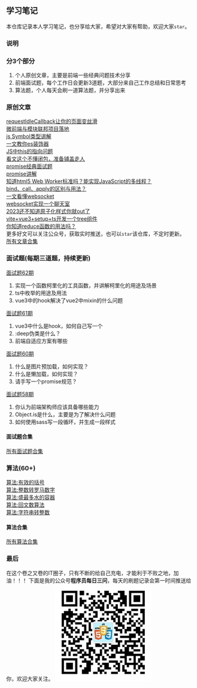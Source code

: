 ## 学习笔记
本仓库记录本人学习笔记，也分享给大家，希望对大家有帮助，欢迎大家`star`。
### 说明
### 分3个部分
1. 个人原创文章，主要是前端一些经典问题技术分享
2. 前端面试题，每个工作日会更新3道题，大部分来自己工作总结和日常思考
3. 算法题，个人每天会刷一道算法题，并分享出来

### 原创文章
[requestIdleCallback让你的页面变丝滑](https://mp.weixin.qq.com/s?__biz=MzI1NjQ3Njc3Mw==&mid=2247484751&idx=1&sn=61e056ef179247816acad5ae7123d024&chksm=ea275645dd50df5337002b03839dcbe7759a46133512b1549d79e4d40a0f126fb9e5c257cade&scene=178&cur_album_id=1354369828882169856#rd)  
[微前端与模块联邦项目落地](https://mp.weixin.qq.com/s?__biz=MzI1NjQ3Njc3Mw==&mid=2247484566&idx=1&sn=cc0a81b5e1416e734c3bc4fb4138d266&chksm=ea27579cdd50de8aa4edc5f152c5c0cdbdb133547fedd95c7be952776dca23e1b4f4a43de92b&scene=178&cur_album_id=1354369828882169856#rd)  
[js Symbol类型讲解](https://mp.weixin.qq.com/s?__biz=MzI1NjQ3Njc3Mw==&mid=2247484547&idx=1&sn=71673940503a819673270de20468e790&chksm=ea275789dd50de9f0056626ffed8c989fae3c19af3c3c508d1debbd835e9a6d20fd5be8e8ce3&scene=178&cur_album_id=1354369828882169856#rd)  
[一文教你es装饰器](https://mp.weixin.qq.com/s?__biz=MzI1NjQ3Njc3Mw==&mid=2247484525&idx=1&sn=f84a99248a3e3e555b35d6af6d795162&chksm=ea275767dd50de71b63774bd1e36e9bf143ff23613e013e902f6d0db29206298755bbd297447&scene=178&cur_album_id=1354369828882169856#rd)  
[JS中this的指向问题](https://mp.weixin.qq.com/s?__biz=MzI1NjQ3Njc3Mw==&mid=2247484259&idx=1&sn=03fd37712c74c63e41ecd871d96731dd&chksm=ea275069dd50d97fc451d33e6310f9abfb0dd7bb3f3d9c0d9ea0ae1b49e4c2595028237c7b32&scene=178&cur_album_id=1354369828882169856#rd)  
[看文这个不懂闭包，准备铺盖走人](https://mp.weixin.qq.com/s?__biz=MzI1NjQ3Njc3Mw==&mid=2247484172&idx=1&sn=45f52565356cb07a7bfd34a37c91e736&chksm=ea275006dd50d910a1fd8f22ff5c9b17348fd8c89563d7e1eea6157a668836773d44ccdb510d&scene=178&cur_album_id=1354369828882169856#rd)  
[promise经典面试题](https://mp.weixin.qq.com/s?__biz=MzI1NjQ3Njc3Mw==&mid=2247484092&idx=1&sn=18200f6ccfc1e3103e9d38644491d8a6&chksm=ea2751b6dd50d8a0576c6ca1c9b1000972354d79be754f10c9fa77c59fe43f5304319e3a54b4&scene=178&cur_album_id=1354369828882169856#rd)  
[promise讲解](https://mp.weixin.qq.com/s?__biz=MzI1NjQ3Njc3Mw==&mid=2247484079&idx=1&sn=b71833156c7346512c8b0c2585835c10&chksm=ea2751a5dd50d8b3d5fc3f44f49eaad37e3b63860c175418f2ef2178861e8508815f31b1aef1&scene=178&cur_album_id=1354369828882169856#rd)  
[知道html5 Web Worker标准吗？能实现JavaScript的多线程？](https://mp.weixin.qq.com/s?__biz=MzI1NjQ3Njc3Mw==&amp;mid=2247483882&amp;idx=1&amp;sn=fe8e8bfcb49967ac9209b618b151eaea&amp;chksm=ea2752e0dd50dbf6f924a6b83f244d95a214ba465e6e4c050f3993596b40294e2b39791bf8e2&token=1040232572&lang=zh_CN#rd)  
[bind、call、apply的区别与用法？](https://mp.weixin.qq.com/s?__biz=MzI1NjQ3Njc3Mw==&mid=2247483910&idx=1&sn=a3c1e63b0f4f89b8633d5e4dd393cea3&chksm=ea27510cdd50d81ac344625cb693fa6f47287401ee60489ec2dbb89277a54609d7e7380e3116&scene=178&cur_album_id=1354369828882169856#rd)  
[一文看懂websocket](https://mp.weixin.qq.com/s?__biz=MzI1NjQ3Njc3Mw==&mid=2247483979&idx=1&sn=aa0a1815bde1cd1da2f52d97de1b8a20&chksm=ea275141dd50d8573ebf394e13390517ea4d1f4d2df992ca598a99cd81ba272aa45fc27b5474&scene=178&cur_album_id=1354369828882169856#rd)  
[websocket实现一个聊天室](https://mp.weixin.qq.com/s?__biz=MzI1NjQ3Njc3Mw==&mid=2247483995&idx=1&sn=97ba1feb23dbc0e24e92d68ba1712449&chksm=ea275151dd50d8475166b7f4d896b7c5aaa8240262eb9bb4d27885e13e35ac605a421e627f91&scene=178&cur_album_id=1354369828882169856#rd)  
[2023还不知道原子化样式你就out了](https://mp.weixin.qq.com/s?__biz=MzI1NjQ3Njc3Mw==&amp;mid=2247484327&amp;idx=1&amp;sn=f2b0586e5978bb66b1c0432932b6ea7e&amp;chksm=ea2750addd50d9bb2e7ebabe0d2b557caf79eef8d974f8accce4f191c1a883a289fe3edca74e&token=1040232572&lang=zh_CN#rd)  
[vite+vue3+setup+ts开发一个tree组件](https://mp.weixin.qq.com/s?__biz=MzI1NjQ3Njc3Mw==&amp;mid=2247484151&amp;idx=1&amp;sn=c45dce09a9924a882b8b57f3074ae419&amp;chksm=ea2751fddd50d8ebdc4918a41b70b65a0afd7df07f4699cb33c73ef192e3b45d88664e143943&token=1040232572&lang=zh_CN#rd)  
[你知道reduce函数的用法吗？](https://mp.weixin.qq.com/s?__biz=MzI1NjQ3Njc3Mw==&amp;mid=2247483855&amp;idx=1&amp;sn=9e83f4e734dbe4af13efd255a9dbd1b5&amp;chksm=ea2752c5dd50dbd395346fc0cf87dfbbc295be584a493195704422dc44ff46abd490524a9451&token=1040232572&lang=zh_CN#rd)  
更多好文可以关注公众号，获取实时推送，也可以`star`该仓库，不定时更新。  
[所有文章合集](https://mp.weixin.qq.com/mp/appmsgalbum?__biz=MzI1NjQ3Njc3Mw==&action=getalbum&album_id=2970906814064410627#wechat_redirect)

### 面试题(每期三道题，持续更新)
[面试题62期](https://mp.weixin.qq.com/s?__biz=MzI1NjQ3Njc3Mw==&mid=2247485001&idx=1&sn=6aeac07833cfd8305d43723e37a860c5&chksm=ea275543dd50dc55f16fa8ff9ec2c95cf02de33a1c7bf60c976f136e82bdddf9523b76a6a2a6&token=1040232572&lang=zh_CN#rd)
1. 实现一个函数柯里化的工具函数，并讲解柯里化的用途及场景
2. ts中枚举的用途及用法
3. vue3中的hook解决了vue2中mixin的什么问题

[面试题61期](https://mp.weixin.qq.com/s?__biz=MzI1NjQ3Njc3Mw==&mid=2247484979&idx=1&sn=297cbdef21b9270d8c177bf6ce7f8276&chksm=ea275539dd50dc2ffaba68a4cd608e9483ad7a9a1e52dfb5e3a74f08263143735b5649834886&token=136585900&lang=zh_CN#rd)
1. vue3中什么是hook，如何自己写一个
2. :deep伪类是什么？
3. 前端自适应方案有哪些

[面试题60期](https://mp.weixin.qq.com/s?__biz=MzI1NjQ3Njc3Mw==&mid=2247484969&idx=1&sn=f60d34b3cf684153808bfeb105a0a519&chksm=ea275523dd50dc35bd5c54656c3f5b9a8d9baeafc5d3fcf309bd5b3747edb9ec13f1588c2128&token=136585900&lang=zh_CN#rd)
1. 什么是图片预加载，如何实现？
2. 什么是懒加载，如何实现？
3. 请手写一个promise规范？

[面试题58期](https://mp.weixin.qq.com/s?__biz=MzI1NjQ3Njc3Mw==&mid=2247485046&idx=1&sn=fc37c1b8e3d799decdb0cb767d27158a&chksm=ea27557cdd50dc6aa96d01b4166dfea2bd354f66d62b43b202625ca074106006dc7eb28230a5&token=136585900&lang=zh_CN#rd)
1. 你认为前端架构师应该具备哪些能力
2. Object.is是什么，主要是为了解决什么问题
3. 如何使用sass写一段循环，并生成一段样式  

#### 面试题合集
[所有面试题合集](https://mp.weixin.qq.com/s?__biz=MzI1NjQ3Njc3Mw==&mid=2247485046&idx=1&sn=fc37c1b8e3d799decdb0cb767d27158a&chksm=ea27557cdd50dc6aa96d01b4166dfea2bd354f66d62b43b202625ca074106006dc7eb28230a5&token=136585900&lang=zh_CN#rd)

### 算法(60+)
[算法:有效的括号](https://mp.weixin.qq.com/s?__biz=MzI1NjQ3Njc3Mw==&mid=2247485011&idx=2&sn=5e80e57467450be9533c47aca8551c02&chksm=ea275559dd50dc4f4e856aca49a2656168ea239b288bbefe8e27c2640fe10f54cc17d3b580da&token=136585900&lang=zh_CN#rd)  
[算法:整数转罗马数字](https://mp.weixin.qq.com/s?__biz=MzI1NjQ3Njc3Mw==&mid=2247485001&idx=2&sn=0ef937a9628749bec8788c0712f0a17a&chksm=ea275543dd50dc5521b36730c35f8b58f2cab90d4952da81fc725f42bef59799734f8d63399e&token=136585900&lang=zh_CN#rd)  
[算法:盛最多水的容器](https://mp.weixin.qq.com/s?__biz=MzI1NjQ3Njc3Mw==&mid=2247484988&idx=2&sn=1e84631c45752b4610ef93c3ca933b45&chksm=ea275536dd50dc20ef70bd43f9cfbb5bc1d846539462a5cf7bfb3b7ec39709acc3b2b280575a&token=136585900&lang=zh_CN#rd)  
[算法:回文数算法](https://mp.weixin.qq.com/s?__biz=MzI1NjQ3Njc3Mw==&mid=2247484979&idx=2&sn=1ce87cb27f903b2fca5646ff74b58dc5&chksm=ea275539dd50dc2fe9ec80fa05181ed896a1cea17067293f517f8fe57ce8763349a53d9b577d&token=136585900&lang=zh_CN#rd)  
[算法:字符串转整数](https://mp.weixin.qq.com/s?__biz=MzI1NjQ3Njc3Mw==&mid=2247484969&idx=2&sn=0c8eb8fecd472a8d48a05ac8b3de74c5&chksm=ea275523dd50dc35a56b3f65e896035e593a505a36d5d54c8eac204e81cad4601779013c4512&token=136585900&lang=zh_CN#rd)   

#### 算法合集
[所有算法合集](https://mp.weixin.qq.com/mp/appmsgalbum?__biz=MzI1NjQ3Njc3Mw==&action=getalbum&album_id=2927334640070475777#wechat_redirect)
### 最后
在这个卷之又卷的IT圈子，只有不断的给自己充电，才能利于不败之地，加油！！！
下面是我的公众号**程序员每日三问**，每天的刷题记录会第一时间推送给你，欢迎大家关注。
![公众号前端干货分享](./assist/前端干货分享.jpg "程序员每日三问")

